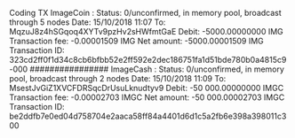 Coding TX
ImageCoin :
Status: 0/unconfirmed, in memory pool, broadcast through 5 nodes
Date: 15/10/2018 11:07
To: MqzuJ8z4hSGqoq4XYTv9pzHv2sHWfmtGaE
Debit: -5000.00000000 IMG
Transaction fee: -0.00001509 IMG
Net amount: -5000.00001509 IMG
Transaction ID: 323cd2ff0f1d34c8cb6bfbb52e2ff592e2dec186751fa1d51bde780b0a4815c9-000
################
ImageCash :
Status: 0/unconfirmed, in memory pool, broadcast through 2 nodes
Date: 15/10/2018 11:09
To: MsestJvGiZ1XVCFDRSqcDrUsuLknudtyv9
Debit: -50 000.00000000 IMGC
Transaction fee: -0.00002703 IMGC
Net amount: -50 000.00002703 IMGC
Transaction ID: be2ddfb7e0ed04d758704e2aaca58ff84a4401d6d1c5a2fb6e398a398011c300

